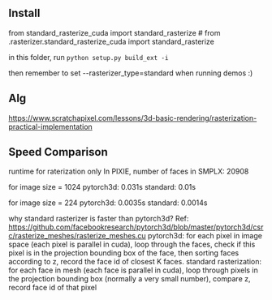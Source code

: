 ## Install
from standard_rasterize_cuda import standard_rasterize
        # from .rasterizer.standard_rasterize_cuda import standard_rasterize

in this folder, run
```python setup.py build_ext -i ```

then remember to set --rasterizer_type=standard when running demos :)

## Alg
https://www.scratchapixel.com/lessons/3d-basic-rendering/rasterization-practical-implementation

## Speed Comparison
runtime for raterization only
In PIXIE, number of faces in SMPLX: 20908

for image size = 1024
pytorch3d: 0.031s
standard: 0.01s

for image size = 224
pytorch3d: 0.0035s
standard: 0.0014s

why standard rasterizer is faster than pytorch3d?
Ref: https://github.com/facebookresearch/pytorch3d/blob/master/pytorch3d/csrc/rasterize_meshes/rasterize_meshes.cu
pytorch3d: for each pixel in image space (each pixel is parallel in cuda), loop through the faces, check if this pixel is in the projection bounding box of the face, then sorting faces according to z, record the face id of closest K faces.
standard rasterization: for each face in mesh (each face is parallel in cuda), loop through pixels in the projection bounding box (normally a very small number), compare z, record face id of that pixel

